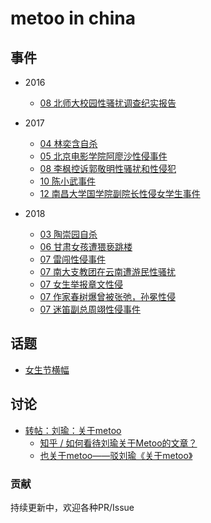 # metoo in china





## 事件

* 2016
  * [08 北师大校园性骚扰调查纪实报告](./2016/bei-shi-da.md)

* 2017
  * [04 林奕含自杀](./2017/lin-yi-han.md)
  * [05 北京电影学院阿廖沙性侵事件](./2017/a-liao-sha.md)
  * [08 李枫控诉郭敬明性骚扰和性侵犯](./2017/guo-jing-ming.md)
  * [10 陈小武事件](./2017/chen-xiao-wu.md)
  * [12 南昌大学国学院副院长性侵女学生事件](./2017/nan-chang-da-xue.md)

* 2018
  * [03 陶崇园自杀](./2018/wang-pan.md)
  * [06 甘肃女孩遭猥亵跳楼](./2018/gan-su.md)
  * [07 雷闯性侵事件](./2018/lei-chuang.md)
  * [07 南大支教团在云南遭游民性骚扰](./2018/nan-da-zhi-jiao.md)
  * [07 女生举报章文性侵](./2018/zhang-wen.md)
  * [07 作家春树爆曾被张弛，孙冕性侵](./2018/chun-shu.md)
  * [07 迷笛副总周翊性侵事件](./2018/zhou-yi.md)
  

## 话题

* [女生节横幅](./topic/girls-day.md)





## 讨论

* [转帖：刘瑜：关于metoo](https://matters.news/forum/?post=16439143-1a75-497a-bad2-875d2fcd5d28)
  * [知乎 / 如何看待刘瑜关于Metoo的文章？](https://www.zhihu.com/question/287236158)
  * [也关于metoo——驳刘瑜《关于metoo》](https://www.douban.com/note/684572575/)


### 贡献
持续更新中，欢迎各种PR/Issue
